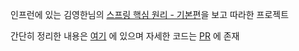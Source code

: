 인프런에 있는 김영한님의 [스프링 핵심 원리 - 기본편](https://www.inflearn.com/course/%EC%8A%A4%ED%94%84%EB%A7%81-%ED%95%B5%EC%8B%AC-%EC%9B%90%EB%A6%AC-%EA%B8%B0%EB%B3%B8%ED%8E%B8#)을 보고 따라한 프로젝트

간단히 정리한 내용은 [여기](https://github.com/ParkJiwoon/PrivateStudy/blob/master/books-or-lecture/%EC%9D%B8%ED%94%84%EB%9F%B0-%EC%8A%A4%ED%94%84%EB%A7%81-%ED%95%B5%EC%8B%AC%EC%9B%90%EB%A6%AC-%EA%B8%B0%EB%B3%B8%ED%8E%B8-%EA%B9%80%EC%98%81%ED%95%9C/spring-%ED%95%B5%EC%8B%AC%EC%9B%90%EB%A6%AC-%EA%B8%B0%EB%B3%B8%ED%8E%B8.md) 에 있으며 자세한 코드는 [PR](https://github.com/ParkJiwoon/practice-webmvc/pulls?q=is%3Apr+is%3Aclosed) 에 존재
